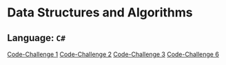 # Data Structures and Algorithms

## Language: `C#`

[Code-Challenge 1](codechallenge1.jpg)
[Code-Challenge 2](codechallenge2.jpg)
[Code-Challenge 3](codechallenge3.png)
[Code-Challenge 6](codechallenge6.jpg)
